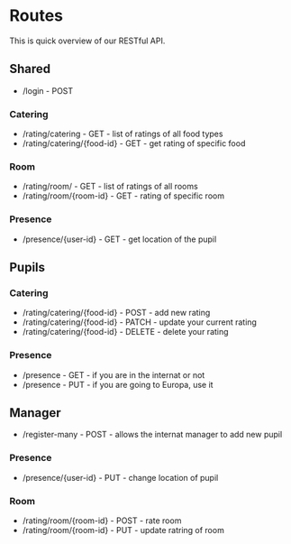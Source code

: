 # Routes
This is quick overview of our RESTful API.

## Shared

- /login - POST

### Catering
- /rating/catering - GET - list of ratings of all food types 
- /rating/catering/{food-id} - GET - get rating of specific food

### Room
- /rating/room/ - GET - list of ratings of all rooms
- /rating/room/{room-id} - GET - rating of specific room

### Presence
- /presence/{user-id} - GET - get location of the pupil

## Pupils

### Catering
- /rating/catering/{food-id} - POST - add new rating
- /rating/catering/{food-id} - PATCH - update your current rating
- /rating/catering/{food-id} - DELETE - delete your rating

### Presence
- /presence - GET - if you are in the internat or not
- /presence - PUT - if you are going to Europa, use it

## Manager

- /register-many - POST - allows the internat manager to add new pupil

### Presence
- /presence/{user-id} - PUT - change location of pupil

### Room
- /rating/room/{room-id} - POST - rate room
- /rating/room/{room-id} - PUT - update ratring of room